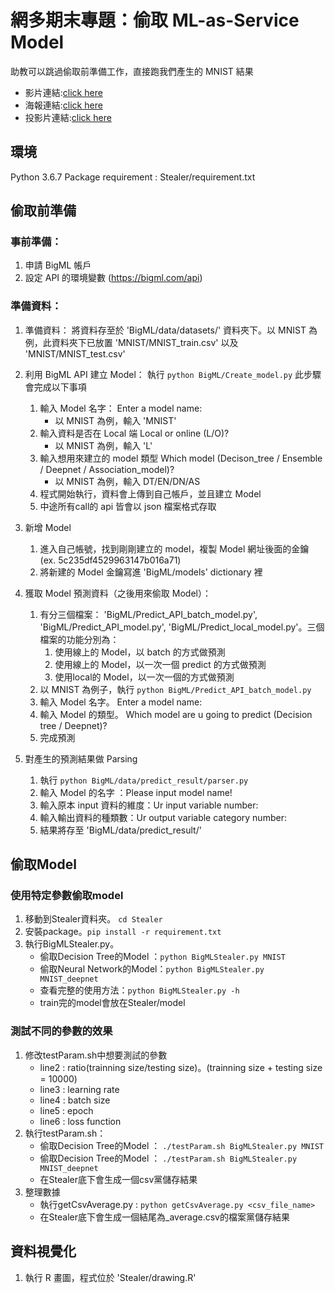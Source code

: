 # 網多期末專題：偷取 ML-as-Service Model

助教可以跳過偷取前準備工作，直接跑我們產生的 MNIST 結果

* 影片連結:[click here](https://youtu.be/qnmovkiNusw) 
* 海報連結:[click here](https://howardchao.github.io/Electrical-Engineering-Lab---networking-and-Multinmedia/poster.pdf)
* 投影片連結:[click here](https://howardchao.github.io/Electrical-Engineering-Lab---networking-and-Multinmedia/final_demo.pdf)

## 環境
Python 3.6.7
Package requirement : Stealer/requirement.txt

## 偷取前準備
### 事前準備：
1. 申請 BigML 帳戶
2. 設定 API 的環境變數 (https://bigml.com/api)
### 準備資料：
1. 準備資料：
將資料存至於 'BigML/data/datasets/' 資料夾下。以 MNIST 為例，此資料夾下已放置 'MNIST/MNIST_train.csv' 以及  'MNIST/MNIST_test.csv'

2. 利用 BigML API 建立 Model：
執行 `python BigML/Create_model.py`
此步驟會完成以下事項
    1. 輸入 Model 名字： Enter a model name:
        * 以 MNIST 為例，輸入 'MNIST'
    2. 輸入資料是否在 Local 端 Local or online (L/O)?
        * 以 MNIST 為例，輸入 'L'
    3. 輸入想用來建立的 model 類型 Which model (Decison_tree / Ensemble / Deepnet / Association_model)?
        * 以 MNIST 為例，輸入 DT/EN/DN/AS
    4. 程式開始執行，資料會上傳到自己帳戶，並且建立 Model
    5. 中途所有call的 api 皆會以 json 檔案格式存取

3. 新增 Model
    1. 進入自己帳號，找到剛剛建立的 model，複製 Model 網址後面的金鑰 (ex. 5c235df4529963147b016a71)
    2. 將新建的 Model 金鑰寫進 'BigML/models' dictionary 裡

4. 獲取 Model 預測資料（之後用來偷取 Model）：
    1. 有分三個檔案： 'BigML/Predict_API_batch_model.py', 'BigML/Predict_API_model.py', 'BigML/Predict_local_model.py'。三個檔案的功能分別為：
        1. 使用線上的 Model，以 batch 的方式做預測
        2. 使用線上的 Model，以一次一個 predict 的方式做預測
        3. 使用local的 Model，以一次一個的方式做預測
    2. 以 MNIST 為例子，執行 `python BigML/Predict_API_batch_model.py`
    3. 輸入 Model 名字。 Enter a model name:
    4. 輸入 Model 的類型。 Which model are u going to predict (Decision tree / Deepnet)?
    5. 完成預測

5. 對產生的預測結果做 Parsing
    1. 執行 `python BigML/data/predict_result/parser.py`
    2. 輸入 Model 的名字 ：Please input model name!
    3. 輸入原本 input 資料的維度：Ur input variable number:
    4. 輸入輸出資料的種類數：Ur output variable category number: 
    5. 結果將存至 'BigML/data/predict_result/'

## 偷取Model
### 使用特定參數偷取model
1. 移動到Stealer資料夾。 `cd Stealer`
2. 安裝package。`pip install -r requirement.txt`
3. 執行BigMLStealer.py。
    * 偷取Decision Tree的Model ：`python BigMLStealer.py MNIST`
    * 偷取Neural Network的Model：`python BigMLStealer.py MNIST_deepnet`
    * 查看完整的使用方法：`python BigMLStealer.py -h`
    * train完的model會放在Stealer/model

### 測試不同的參數的效果
1. 修改testParam.sh中想要測試的參數
    * line2 : ratio(trainning size/testing size)。(trainning size + testing size = 10000)
    * line3 : learning rate
    * line4 : batch size
    * line5 : epoch
    * line6 : loss function
2. 執行testParam.sh：
    * 偷取Decision Tree的Model ： `./testParam.sh BigMLStealer.py MNIST`
    * 偷取Decision Tree的Model ： `./testParam.sh BigMLStealer.py MNIST_deepnet`
    * 在Stealer底下會生成一個csv黨儲存結果
3. 整理數據
    * 執行getCsvAverage.py : `python getCsvAverage.py <csv_file_name>`
    * 在Stealer底下會生成一個結尾為_average.csv的檔案黨儲存結果

## 資料視覺化
1. 執行 R 畫圖，程式位於 'Stealer/drawing.R'
